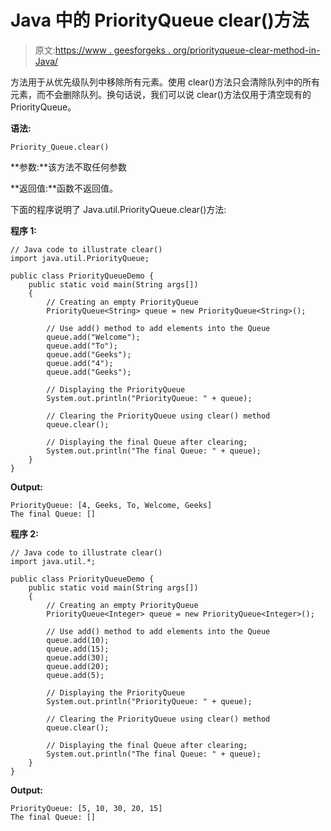 # Java 中的 PriorityQueue clear()方法

> 原文:[https://www . geesforgeks . org/priorityqueue-clear-method-in-Java/](https://www.geeksforgeeks.org/priorityqueue-clear-method-in-java/)

方法用于从优先级队列中移除所有元素。使用 clear()方法只会清除队列中的所有元素，而不会删除队列。换句话说，我们可以说 clear()方法仅用于清空现有的 PriorityQueue。

**语法:**

```
Priority_Queue.clear()
```

**参数:**该方法不取任何参数

**返回值:**函数不返回值。

下面的程序说明了 Java.util.PriorityQueue.clear()方法:

**程序 1:**

```
// Java code to illustrate clear()
import java.util.PriorityQueue;

public class PriorityQueueDemo {
    public static void main(String args[])
    {
        // Creating an empty PriorityQueue
        PriorityQueue<String> queue = new PriorityQueue<String>();

        // Use add() method to add elements into the Queue
        queue.add("Welcome");
        queue.add("To");
        queue.add("Geeks");
        queue.add("4");
        queue.add("Geeks");

        // Displaying the PriorityQueue
        System.out.println("PriorityQueue: " + queue);

        // Clearing the PriorityQueue using clear() method
        queue.clear();

        // Displaying the final Queue after clearing;
        System.out.println("The final Queue: " + queue);
    }
}
```

**Output:**

```
PriorityQueue: [4, Geeks, To, Welcome, Geeks]
The final Queue: []

```

**程序 2:**

```
// Java code to illustrate clear()
import java.util.*;

public class PriorityQueueDemo {
    public static void main(String args[])
    {
        // Creating an empty PriorityQueue
        PriorityQueue<Integer> queue = new PriorityQueue<Integer>();

        // Use add() method to add elements into the Queue
        queue.add(10);
        queue.add(15);
        queue.add(30);
        queue.add(20);
        queue.add(5);

        // Displaying the PriorityQueue
        System.out.println("PriorityQueue: " + queue);

        // Clearing the PriorityQueue using clear() method
        queue.clear();

        // Displaying the final Queue after clearing;
        System.out.println("The final Queue: " + queue);
    }
}
```

**Output:**

```
PriorityQueue: [5, 10, 30, 20, 15]
The final Queue: []

```